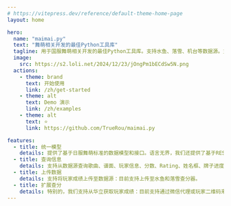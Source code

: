 ```yaml
---
# https://vitepress.dev/reference/default-theme-home-page
layout: home

hero:
  name: "maimai.py"
  text: "舞萌相关开发的最佳Python工具库"
  tagline: 用于国服舞萌相关开发的最佳Python工具库。支持水鱼、落雪、机台等数据源。支持曲目、玩家、分数、牌子等各类信息的查询。
  image:
    src: https://s2.loli.net/2024/12/23/jOngPm1bECdSw5N.png
  actions:
    - theme: brand
      text: 开始使用
      link: /zh/get-started
    - theme: alt
      text: Demo 演示
      link: /zh/examples
    - theme: alt
      text: ⭐
      link: https://github.com/TrueRou/maimai.py

features:
  - title: 统一模型
    details: 提供了基于日服舞萌标准的数据模型和接口。语言无界，我们还提供了基于RESTful范式的客户端，您可以使用任何语言来调用。
  - title: 查询信息
    details: 支持从数据源查询歌曲、谱面、玩家信息、分数、Rating、姓名框、牌子进度。
  - title: 上传数据
    details: 支持将玩家成绩上传至数据源：目前支持上传至水鱼和落雪查分器。
  - title: 扩展查分
    details: 特别的，我们支持从华立获取玩家成绩：目前支持通过微信代理或玩家二维码来查询成绩。
---
```



